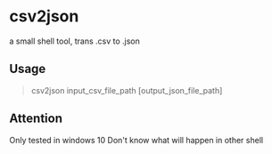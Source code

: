 # csv2json
a small shell tool, trans .csv to .json

## Usage
> csv2json input_csv_file_path [output_json_file_path]

## Attention
Only tested in windows 10
Don't know what will happen in other shell
